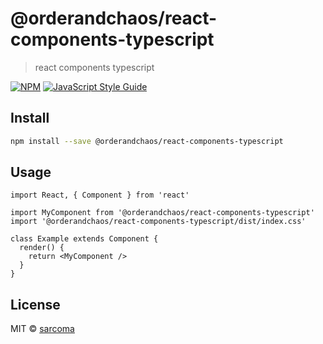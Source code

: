 # @orderandchaos/react-components-typescript

> react components typescript

[![NPM](https://img.shields.io/npm/v/@orderandchaos/react-components-typescript.svg)](https://www.npmjs.com/package/@orderandchaos/react-components-typescript) [![JavaScript Style Guide](https://img.shields.io/badge/code_style-standard-brightgreen.svg)](https://standardjs.com)

## Install

```bash
npm install --save @orderandchaos/react-components-typescript
```

## Usage

```tsx
import React, { Component } from 'react'

import MyComponent from '@orderandchaos/react-components-typescript'
import '@orderandchaos/react-components-typescript/dist/index.css'

class Example extends Component {
  render() {
    return <MyComponent />
  }
}
```

## License

MIT © [sarcoma](https://github.com/sarcoma)
